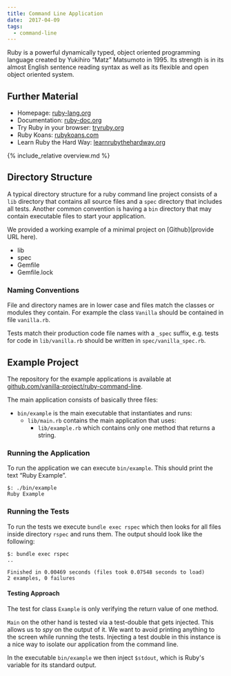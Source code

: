 ```yaml
---
title: Command Line Application
date:  2017-04-09
tags:
  - command-line
---
```


Ruby is a powerful dynamically typed, object oriented programming language created by Yukihiro &ldquo;Matz&rdquo; Matsumoto in 1995.
Its strength is in its almost English sentence reading syntax as well as its flexible and open object oriented system.


## Further Material

- Homepage: [ruby-lang.org](https://www.ruby-lang.org)
- Documentation: [ruby-doc.org](http://ruby-doc.org)
- Try Ruby in your browser: [tryruby.org](http://tryruby.org)
- Ruby Koans: [rubykoans.com](http://rubykoans.com)
- Learn Ruby the Hard Way: [learnrubythehardway.org](https://learnrubythehardway.org/book)


{% include_relative overview.md %}


## Directory Structure

A typical directory structure for a ruby command line project consists of a `lib` directory that contains all source files and a `spec` directory that includes all tests.
Another common convention is having a `bin` directory that may contain executable files to start your application.

We provided a working example of a minimal project on [Github](provide URL here).

<ul class="directory-structure">
  <li class="directory">lib</li>
  <li class="directory">spec</li>
  <li class="ruby file">Gemfile</li>
  <li class="text file">Gemfile.lock</li>
</ul>


### Naming Conventions

File and directory names are in lower case and files match the classes or modules they contain.
For example the class `Vanilla` should be contained in file `vanilla.rb`.

Tests match their production code file names with a `_spec` suffix, e.g. tests for code in `lib/vanilla.rb` should be written in `spec/vanilla_spec.rb`.


## Example Project

The repository for the example applications is available at [github.com/vanilla-project/ruby-command-line](https://github.com/vanilla-project/ruby-command-line).

The main application consists of basically three files:

- `bin/example` is the main executable that instantiates and runs:
  - `lib/main.rb` contains the main application that uses:
    - `lib/example.rb` which contains only one method that returns a string.


### Running the Application

To run the application we can execute `bin/example`.
This should print the text &ldquo;Ruby Example&rdquo;.

```
$: ./bin/example
Ruby Example
```


### Running the Tests

To run the tests we execute `bundle exec rspec` which then looks for all files inside directory `rspec` and runs them.
The output should look like the following:

```
$: bundle exec rspec
..

Finished in 0.00469 seconds (files took 0.07548 seconds to load)
2 examples, 0 failures
```

#### Testing Approach

The test for class `Example` is only verifying the return value of one method.

`Main` on the other hand is tested via a test-double that gets injected.
This allows us to _spy_ on the output of it.
We want to avoid printing anything to the screen while running the tests.
Injecting a test double in this instance is a nice way to isolate our application from the command line.

In the executable `bin/example` we then inject `$stdout`, which is Ruby's variable for its standard output.

